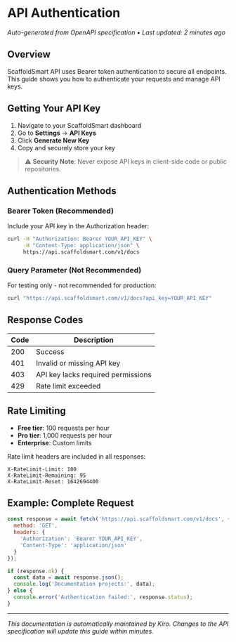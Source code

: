 # API Authentication

*Auto-generated from OpenAPI specification • Last updated: 2 minutes ago*

## Overview

ScaffoldSmart API uses Bearer token authentication to secure all endpoints. This guide shows you how to authenticate your requests and manage API keys.

## Getting Your API Key

1. Navigate to your ScaffoldSmart dashboard
2. Go to **Settings** → **API Keys**
3. Click **Generate New Key**
4. Copy and securely store your key

> ⚠️ **Security Note**: Never expose API keys in client-side code or public repositories.

## Authentication Methods

### Bearer Token (Recommended)

Include your API key in the Authorization header:

```bash
curl -H "Authorization: Bearer YOUR_API_KEY" \
     -H "Content-Type: application/json" \
     https://api.scaffoldsmart.com/v1/docs
```

### Query Parameter (Not Recommended)

For testing only - not recommended for production:

```bash
curl "https://api.scaffoldsmart.com/v1/docs?api_key=YOUR_API_KEY"
```

## Response Codes

| Code | Description |
|------|-------------|
| 200 | Success |
| 401 | Invalid or missing API key |
| 403 | API key lacks required permissions |
| 429 | Rate limit exceeded |

## Rate Limiting

- **Free tier**: 100 requests per hour
- **Pro tier**: 1,000 requests per hour  
- **Enterprise**: Custom limits

Rate limit headers are included in all responses:

```http
X-RateLimit-Limit: 100
X-RateLimit-Remaining: 95
X-RateLimit-Reset: 1642694400
```

## Example: Complete Request

```javascript
const response = await fetch('https://api.scaffoldsmart.com/v1/docs', {
  method: 'GET',
  headers: {
    'Authorization': 'Bearer YOUR_API_KEY',
    'Content-Type': 'application/json'
  }
});

if (response.ok) {
  const data = await response.json();
  console.log('Documentation projects:', data);
} else {
  console.error('Authentication failed:', response.status);
}
```

---

*This documentation is automatically maintained by Kiro. Changes to the API specification will update this guide within minutes.*
